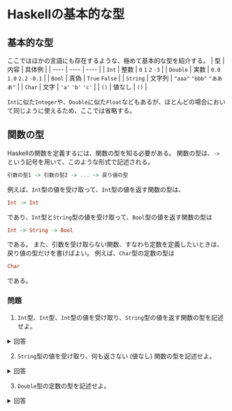 # Haskellの基本的な型

## 基本的な型
ここではほかの言語にも存在するような、極めて基本的な型を紹介する。
| 型 | 内容 | 具体例 |
| ---- | ---- | ---- |
| `Int` | 整数 | `0` `1` `2` `-3` |
| `Double` | 実数 | `0.0` `1.0` `2.2` `-0.1` |
| `Bool` | 真偽 | `True` `False` |
| `String` | 文字列 | `"aaa"` `"bbb"` `"あああ"` |
| `Char` | 文字 | `'a'` `'b'` `'c'` |
| `()` | 値なし | `()` |

`Int`に似た`Integer`や、`Double`に似た`Float`などもあるが、ほとんどの場合において同じように使えるため、ここでは省略する。

## 関数の型
Haskellの関数を定義するには、関数の型を知る必要がある。
関数の型は、`->` という記号を用いて、このような形式で記述される。
```haskell
引数の型1 -> 引数の型2 -> ... -> 戻り値の型
```
例えば、`Int`型の値を受け取って、`Int`型の値を返す関数の型は、
```haskell
Int -> Int
```
であり、`Int`型と`String`型の値を受け取って、`Bool`型の値を返す関数の型は
```haskell
Int -> String -> Bool
```
である。
また、引数を受け取らない関数、すなわち定数を定義したいときは、戻り値の型だけを書けばよい。
例えば、`Char`型の定数の型は
```haskell
Char
```
である。
### 問題
1. `Int`型、`Int`型、`Int`型の値を受け取り、`String`型の値を返す関数の型を記述せよ。
<details>
<summary>回答</summary>

```haskell
Int -> Int -> Int -> String
```
</details>

2. `String`型の値を受け取り、何も返さない (値なし) 関数の型を記述せよ。
<details>
<summary>回答</summary>

```haskell
String -> ()
```
</details>

3. `Double`型の定数の型を記述せよ。
<details>
<summary>回答</summary>

```haskell
Double
```
</details>
